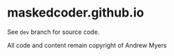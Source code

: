 maskedcoder.github.io
=====================

See `dev` branch for source code.

All code and content remain copyright of Andrew Myers